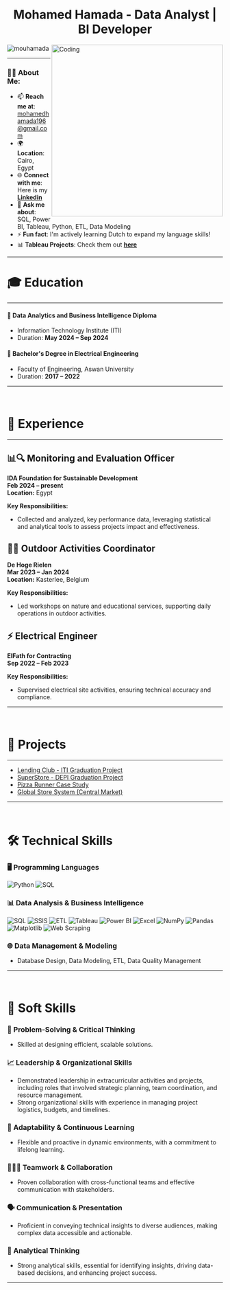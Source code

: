 <h1 align="center">Mohamed Hamada - Data Analyst | BI Developer </h1>

<img align="right" alt="Coding" width="400" src="https://almablog-media.s3.ap-south-1.amazonaws.com/Web_Developer1_5a10332275.png" />

<p align="left"> 
  <img src="https://komarev.com/ghpvc/?username=mouhamada&label=Profile%20views&color=0e75b6&style=flat" alt="mouhamada" /> 
</p>

---

### 👨‍💻 About Me:
- 📫 **Reach me at**: [mohamedhamada196@gmail.com](mailto:mohamedhamada196@gmail.com)
- 🌍 **Location**: Cairo, Egypt
- 🌐 **Connect with me**: Here is my [**Linkedin**](https://linkedin.com/in/mouhamada)    
- 💬 **Ask me about**: SQL, Power BI, Tableau, Python, ETL, Data Modeling  
- ⚡ **Fun fact**: I'm actively learning Dutch to expand my language skills!  
- 📊 **Tableau Projects**: Check them out [**here**](https://public.tableau.com/app/profile/mohamed.hamada.abdulaty.ismail/vizzes)

---

# 🎓 Education

---

#### 🏫 **Data Analytics and Business Intelligence Diploma**
- Information Technology Institute (ITI)
- Duration: **May 2024 – Sep 2024**

#### 🏫 **Bachelor's Degree in Electrical Engineering**
- Faculty of Engineering, Aswan University
- Duration: **2017 – 2022**

---

<br>

# 💼 Experience

---

## 📊🔍 Monitoring and Evaluation Officer  
**IDA Foundation for Sustainable Development**  
**Feb 2024 – present**  
**Location:** Egypt  

**Key Responsibilities:**
- Collected and analyzed, key performance data, leveraging statistical and analytical tools to assess projects impact and effectiveness.

  
## 🌲🤸 Outdoor Activities Coordinator  
**De Hoge Rielen**  
**Mar 2023 – Jan 2024**  
**Location:** Kasterlee, Belgium  


**Key Responsibilities:**
- Led workshops on nature and educational services, supporting daily operations in outdoor activities.

## ⚡ Electrical Engineer  
**ElFath for Contracting**  
**Sep 2022 – Feb 2023**  

**Key Responsibilities:**
- Supervised electrical site activities, ensuring technical accuracy and compliance.

---

<br>

# 🔬 Projects

---

- [Lending Club - ITI Graduation Project](https://github.com/Mouo1/Lending-Club-ITI-Graduation-Project)
- [SuperStore - DEPI Graduation Project](https://github.com/Mouo1/SuperStore-DEPI-Graduation-Project)
- [Pizza Runner Case Study](https://github.com/Mouo1/Pizza-Runner-Case-Study)
- [Global Store System (Central Market)](https://github.com/Mouo1/Global-Store-System-Central-Market)
  

---

<br>

# 🛠️ Technical Skills

### 🖥️ Programming Languages
![Python](https://img.shields.io/badge/Python-3776AB?style=flat&logo=python&logoColor=white)
![SQL](https://img.shields.io/badge/SQL-4479A1?style=flat&logo=microsoft-sql-server&logoColor=white)

### 📊 Data Analysis & Business Intelligence
![SQL](https://img.shields.io/badge/SQL-4479A1?style=flat&logo=microsoft-sql-server&logoColor=white)
![SSIS](https://img.shields.io/badge/SSIS-FF2C20?style=flat&logo=microsoft&logoColor=white)
![ETL](https://img.shields.io/badge/ETL-FE7A16?style=flat&logo=etl&logoColor=white)
![Tableau](https://img.shields.io/badge/Tableau-E97627?style=flat&logo=tableau&logoColor=white)
![Power BI](https://img.shields.io/badge/Power%20BI-F2C811?style=flat&logo=power-bi&logoColor=white)
![Excel](https://img.shields.io/badge/Excel-217346?style=flat&logo=microsoft-excel&logoColor=white)
![NumPy](https://img.shields.io/badge/NumPy-013243?style=flat&logo=numpy&logoColor=white)
![Pandas](https://img.shields.io/badge/Pandas-150458?style=flat&logo=pandas&logoColor=white)
![Matplotlib](https://img.shields.io/badge/Matplotlib-315796?style=flat&logo=matplotlib&logoColor=white)
![Web Scraping](https://img.shields.io/badge/Web%20Scraping-000000?style=flat&logo=web-scraping&logoColor=white)


### 🌐 Data Management & Modeling
- Database Design, Data Modeling, ETL, Data Quality Management

---

<br>

# 🌟 Soft Skills

### 🎯 Problem-Solving & Critical Thinking
- Skilled at designing efficient, scalable solutions.

### 📈 Leadership & Organizational Skills
- Demonstrated leadership in extracurricular activities and projects, including roles that involved strategic planning, team coordination, and resource management.
- Strong organizational skills with experience in managing project logistics, budgets, and timelines.

### 🧩 Adaptability & Continuous Learning
- Flexible and proactive in dynamic environments, with a commitment to lifelong learning.

### 🧑‍🤝‍🧑 Teamwork & Collaboration
- Proven collaboration with cross-functional teams and effective communication with stakeholders.

### 🗣️ Communication & Presentation
- Proficient in conveying technical insights to diverse audiences, making complex data accessible and actionable.

### 🧠 Analytical Thinking
- Strong analytical skills, essential for identifying insights, driving data-based decisions, and enhancing project success.

---


